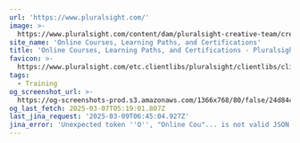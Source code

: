 ```yaml
---
url: 'https://www.pluralsight.com/'
image: >-
  https://www.pluralsight.com/content/dam/pluralsight-creative-team/creative_portfolio/dex_unified_website2022program/dex_unified_websitehomeandskills2022project/final/octoberHomepage-socialShareImage1.png
site_name: 'Online Courses, Learning Paths, and Certifications'
title: 'Online Courses, Learning Paths, and Certifications - Pluralsight'
favicon: >-
  https://www.pluralsight.com/etc.clientlibs/pluralsight/clientlibs/clientlib-main/resources/images/favicons/android-chrome-192x192.png
tags:
  - Training
og_screenshot_url: >-
  https://og-screenshots-prod.s3.amazonaws.com/1366x768/80/false/24d84c206f600a905b49a9b52f4d8eb38ba05b6b2e4c31745675c47f797d2452.jpeg
og_last_fetch: 2025-03-07T05:19:01.807Z
last_jina_request: '2025-03-09T06:45:04.927Z'
jina_error: 'Unexpected token ''O'', "Online Cou"... is not valid JSON'
---
```


